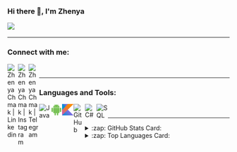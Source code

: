 ### Hi there 👋, I'm Zhenya

![](https://komarev.com/ghpvc/?username=ZhenyaChmak)
<br />

---
### Connect with me:

[<img align="left" alt="ZhenyaChmak | Linkedin" width="24px" src="https://cdn.jsdelivr.net/npm/simple-icons@v3/icons/linkedin.svg"/>][Linkedin]
[<img align="left" alt="ZhenyaChmak | Instagram" width="24px" src="https://cdn.jsdelivr.net/npm/simple-icons@3.13.0/icons/instagram.svg"/>][Instagram]
[<img align="left" alt="ZhenyaChmak | Telegram" width="24px" src="https://cdn.jsdelivr.net/npm/simple-icons@4.21.0/icons/vk.svg"/>][Vk]

<br />

---

### Languages and Tools:

<img align="left" alt="Java" width="26px" src="https://www.probytes.net/wp-content/uploads/2018/07/java-logo-vector-768x768.png" />
<img align="left" alt="Android" width="26px" src="https://raw.githubusercontent.com/github/explore/80688e429a7d4ef2fca1e82350fe8e3517d3494d/topics/android/android.png"/> 
<img align="left" alt="Kotlin" width="26px" src="https://raw.githubusercontent.com/github/explore/80688e429a7d4ef2fca1e82350fe8e3517d3494d/topics/kotlin/kotlin.png"/>
<img align="left" alt="Git Hub" width="26px" src="https://cdn.jsdelivr.net/npm/simple-icons@3.13.0/icons/github.svg" />
<img align="left" alt="C#" width="26px" src="https://yt3.ggpht.com/ytc/AAUvwniqHLNfxiuDnxS4d_nSfZK-nSMm8Wep7J2V_-Pg=s900-c-k-c0x00ffffff-no-rj" />
<img align="left" alt="SQL" width="26px" src="https://www.pinclipart.com/picdir/big/9-92644_database-clipart-raw-data-azure-sql-server-png.png" />
<br />

---

<details>
    <summary>:zap: GitHub Stats Card:</summary>
    <img align="left" alt="code Git Hub Stats" src="https://github-readme-stats.vercel.app/api?username=ZhenyaChmak&show_icons=true&theme=radical&include_all_commits=true" />
</details>

<details>
  <summary>:zap: Top Languages Card:</summary>
    <img align="left"  alt="code Git Hub Stats" src="https://github-readme-stats.vercel.app/api/top-langs?username=ZhenyaChmak&langs_count=6&layout=compact&theme=radical"  />
</details>

[Linkedin]: https://www.linkedin.com/feed/
[Instagram]: https://www.instagram.com/chmak_evgeniy/
[Vk]: https://vk.com/id156732433
